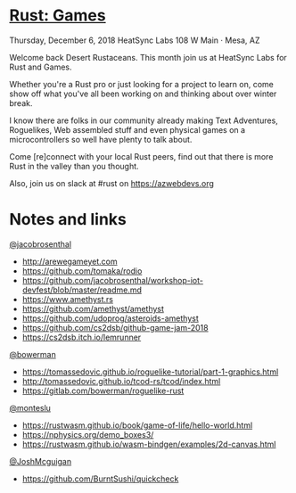 # [Rust: Games](https://www.meetup.com/Desert-Rustaceans/events/257976456/)
Thursday, December 6, 2018 HeatSync Labs 108 W Main · Mesa, AZ

Welcome back Desert Rustaceans. This month join us at HeatSync Labs for Rust and Games.

Whether you're a Rust pro or just looking for a project to learn on, come show off what you've all been working on and thinking about over winter break.

I know there are folks in our community already making Text Adventures, Roguelikes, Web assembled stuff and even physical games on a microcontrollers so well have plenty to talk about.

Come [re]connect with your local Rust peers, find out that there is more Rust in the valley than you thought.

Also, join us on slack at #rust on https://azwebdevs.org

# Notes and links

[@jacobrosenthal](https://github.com/jacobrosenthal)
* http://arewegameyet.com
* https://github.com/tomaka/rodio
* https://github.com/jacobrosenthal/workshop-iot-devfest/blob/master/readme.md
* https://www.amethyst.rs
* https://github.com/amethyst/amethyst
* https://github.com/udoprog/asteroids-amethyst
* https://github.com/cs2dsb/github-game-jam-2018
* https://cs2dsb.itch.io/lemrunner

[@bowerman](https://gitlab.com/bowerman)
* https://tomassedovic.github.io/roguelike-tutorial/part-1-graphics.html
* http://tomassedovic.github.io/tcod-rs/tcod/index.html
* https://gitlab.com/bowerman/roguelike-rust

[@monteslu](https://github.com/monteslu)
* https://rustwasm.github.io/book/game-of-life/hello-world.html 
* https://nphysics.org/demo_boxes3/
* https://rustwasm.github.io/wasm-bindgen/examples/2d-canvas.html

[@JoshMcguigan](https://github.com/JoshMcguigan)
* https://github.com/BurntSushi/quickcheck

